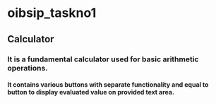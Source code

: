 # oibsip_taskno1
## Calculator
### It is a fundamental calculator used for basic arithmetic operations.
#### It contains various buttons with separate functionality and equal to button to display evaluated value on provided text area.
